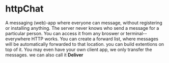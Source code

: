 # httpChat
A messaging (web)-app where everyone can message, without registering or installing anything. The server never knows who send a message for a particular person. You can access it from any broswer or terminal--everywhere HTTP works. You can create a forward list, where messages will be automatically forwarded to that location. you can build extentions on top of it. You may even have your own client app, we only transfer the messages. we can also call it **Deliver**
## 